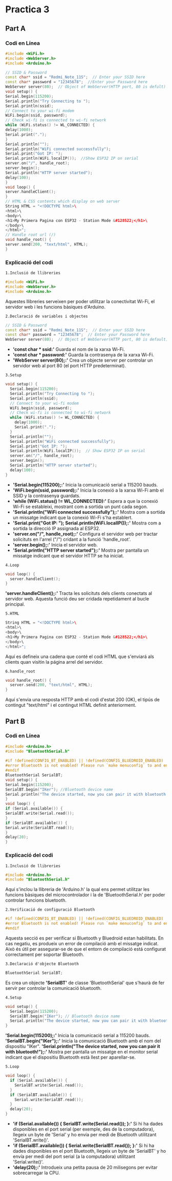 # Practica 3
## Part A
### Codi en Línea 
```cpp
#include <WiFi.h>
#include <WebServer.h>
#include <Arduino.h>

// SSID & Password 
const char* ssid = "Redmi_Note_11S";  // Enter your SSID here 
const char* password = "12345678";  //Enter your Password here 
WebServer server(80);  // Object of WebServer(HTTP port, 80 is defult) 
void setup() { 
Serial.begin(115200); 
Serial.println("Try Connecting to "); 
Serial.println(ssid); 
// Connect to your wi-fi modem 
WiFi.begin(ssid, password); 
// Check wi-fi is connected to wi-fi network 
while (WiFi.status() != WL_CONNECTED) { 
delay(1000); 
Serial.print("."); 
} 
Serial.println(""); 
Serial.println("WiFi connected successfully"); 
Serial.print("Got IP: "); 
Serial.println(WiFi.localIP());  //Show ESP32 IP on serial 
server.on("/", handle_root); 
server.begin(); 
Serial.println("HTTP server started"); 
delay(100);  
} 
void loop() { 
server.handleClient(); 
} 
// HTML & CSS contents which display on web server 
String HTML = "<!DOCTYPE html>\ 
<html>\ 
<body>\ 
<h1>My Primera Pagina con ESP32 - Station Mode &#128522;</h1>\ 
</body>\ 
</html>"; 
// Handle root url (/) 
void handle_root() { 
server.send(200, "text/html", HTML); 
} 
```

### Explicació del codi
`1.Inclusió de llibreries`
```cpp
#include <WiFi.h>
#include <WebServer.h>
#include <Arduino.h>
```
Aquestes llibreries serveixen per poder utilitzar la conectivitat Wi-Fi, el servidor web i les funcions bàsiques d'Arduino.

`2.Declaració de variables i objectes`
```cpp
// SSID & Password 
const char* ssid = "Redmi_Note_11S";  // Enter your SSID here 
const char* password = "12345678";  // Enter your Password here 
WebServer server(80);  // Object of WebServer(HTTP port, 80 is default) 
```
- **'const char * ssid:'** Guarda el nom de la xarxa Wi-Fi.
- **'const char * password:'** Guarda la contrasenya de la xarxa Wi-Fi.
- **'WebServer server(80);:'** Crea un objecte server per controlar un servidor web al port 80 (el port HTTP predeterminat).

`3.Setup`
```cpp
void setup() { 
  Serial.begin(115200); 
  Serial.println("Try Connecting to "); 
  Serial.println(ssid); 
  // Connect to your wi-fi modem 
  WiFi.begin(ssid, password); 
  // Check wi-fi is connected to wi-fi network 
  while (WiFi.status() != WL_CONNECTED) { 
    delay(1000); 
    Serial.print("."); 
  } 
  Serial.println(""); 
  Serial.println("WiFi connected successfully"); 
  Serial.print("Got IP: "); 
  Serial.println(WiFi.localIP());  // Show ESP32 IP on serial 
  server.on("/", handle_root); 
  server.begin(); 
  Serial.println("HTTP server started"); 
  delay(100);  
} 
```
- **'Serial.begin(115200);:'** Inicia la comunicació serial a 115200 bauds.
- **'WiFi.begin(ssid, password);:'** Inicia la conexió a la xarxa Wi-Fi amb el SSID y la contrasenya guardats.
- **'while (WiFi.status() != WL_CONNECTED):'** Espera a que la conexió Wi-Fi se estableixi, mostrant com a sortida un punt cada segon.
- **'Serial.println("WiFi connected successfully");:'** Mostra com a sortida un missatge indicant que la conexió Wi-Fi s'ha establert.
- **'Serial.print("Got IP: "); Serial.println(WiFi.localIP());:'** Mostra com a sortida la direcció IP assignada al ESP32.
- **'server.on("/", handle_root);:'** Configura el servidor web per tractar solicituts en l'arrel ("/") cridant a la funció 'handle_root'.
- **'server.begin();:'** Inicia el servidor web.
- **'Serial.println("HTTP server started");:'** Mostra per pantalla un missatge indicant que el servidor HTTP se ha iniciat.

`4.Loop`
```cpp
void loop() { 
  server.handleClient(); 
} 
```
**'server.handleClient();:'** Tracta les solicituts dels clients conectats al servidor web. Aquesta funció deu ser cridada repetidament al bucle principal.

`5.HTML`
```cpp
String HTML = "<!DOCTYPE html>\ 
<html>\ 
<body>\ 
<h1>My Primera Pagina con ESP32 - Station Mode &#128522;</h1>\ 
</body>\ 
</html>";
```
Aquí es defineix una cadena que conté el codi HTML que s'enviará als clients quan visitin la página arrel del servidor.

`6.handle_root`
```cpp
void handle_root() { 
  server.send(200, "text/html", HTML); 
}
```
Aquí s'envia una resposta HTTP amb el codi d'estat 200 (OK), el tipús de contingut "text/html" i el contingut HTML definit anteriorment.

## Part B
### Codi en Línea 
```cpp
#include <Arduino.h>
#include "BluetoothSerial.h"
 
#if !defined(CONFIG_BT_ENABLED) || !defined(CONFIG_BLUEDROID_ENABLED) 
#error Bluetooth is not enabled! Please run `make menuconfig` to and enable it 
#endif 
BluetoothSerial SerialBT; 
void setup() { 
Serial.begin(115200); 
SerialBT.begin("IKer"); //Bluetooth device name 
Serial.println("The device started, now you can pair it with bluetooth!"); 
} 
void loop() { 
if (Serial.available()) { 
SerialBT.write(Serial.read()); 
} 
if (SerialBT.available()) { 
Serial.write(SerialBT.read()); 
} 
delay(20); 
} 
```

### Explicació del codi
`1.Inclusió de llibreries`
```cpp
#include <Arduino.h>
#include "BluetoothSerial.h"
```
Aquí s'inclou la llibreria de 'Arduino.h' la qual ens permet utilitzar les funcions bàsiques del microcontrolador i la de 'BluetoothSerial.h' per poder controlar funcions bluetooth.

`2.Verificació de configuració Bluetooth`
```cpp
#if !defined(CONFIG_BT_ENABLED) || !defined(CONFIG_BLUEDROID_ENABLED)
#error Bluetooth is not enabled! Please run `make menuconfig` to and enable it
#endif
```
Aquesta secció es per verificar si Bluetooth y Bluedroid estan habilitats. En cas negatiu, es produeix un error de compilació amb el missatge indicat. Això és útil per assegurar-se de que el entorn de compilació está configurat correctament per soportar Bluetooth.

`3.Declaració d'objecte Bluetooth`
```cpp
BluetoothSerial SerialBT;
```
Es crea un objecte **'SerialBT'** de classe 'BluetoothSerial' que s'haurà de fer servir per controlar la comunicació bluetooth.

`4.Setup`
```cpp
void setup() { 
  Serial.begin(115200); 
  SerialBT.begin("IKer"); // Bluetooth device name 
  Serial.println("The device started, now you can pair it with bluetooth!"); 
}
```
**'Serial.begin(115200);:'** Inicia la comunicació serial a 115200 bauds.
**'SerialBT.begin("IKer");:'** Inicia la comunicació Bluetooth amb el nom del dispositiu "IKer".
**'Serial.println("The device started, now you can pair it with bluetooth!");:'** Mostra per pantalla un missatge en el monitor serial indicant que el dispositiu Bluetooth està llest per aparellar-se.

`5.Loop`
```cpp
void loop() { 
  if (Serial.available()) { 
    SerialBT.write(Serial.read()); 
  } 
  if (SerialBT.available()) { 
    Serial.write(SerialBT.read()); 
  } 
  delay(20); 
}
```
- **'if (Serial.available()) { SerialBT.write(Serial.read()); }:'** Si hi ha dades disponibles en el port serial (per exemple, des de la computadora), llegeix un byte de 'Serial' y ho envía per medi de Bluetooth utilitzant 'SerialBT.write()'.
- **'if (SerialBT.available()) { Serial.write(SerialBT.read()); }:'** Si hi ha dades disponibles en el port Bluetooth, llegeix un byte de 'SerialBT' y ho envía per medi del port serial (a la computadora) utilitzant 'Serial.write()'.
- **'delay(20);:'** Introdueix una petita pausa de 20 milisegons per evitar sobrecarregar la CPU.

